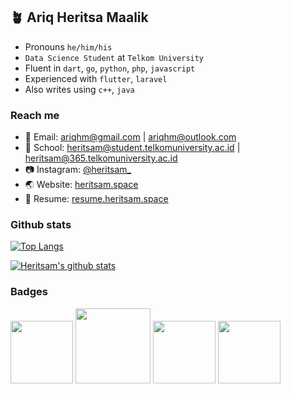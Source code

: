 ## 🪴 Ariq Heritsa Maalik

- Pronouns `he/him/his`
- `Data Science Student` at `Telkom University`
- Fluent in `dart`, `go`, `python`, `php`, `javascript`
- Experienced with `flutter`, `laravel`
- Also writes using `c++`, `java`

### Reach me

- 📧 Email: <a href="mailto:ariqhm@gmail.com">ariqhm@gmail.com</a> | <a href="mailto:ariqhm@outlook.com">ariqhm@outlook.com</a>
- 🏫 School: <a href="mailto:heritsam@student.telkomuniversity.ac.id">heritsam@student.telkomuniversity.ac.id</a> | <a href="mailto:heritsam@365.telkomuniversity.ac.id">heritsam@365.telkomuniversity.ac.id</a>
- 📷 Instagram: <a href="https://instagram.com/heritsam_">@heritsam_</a>
- 🌏 Website: <a href="https://heritsam.space">heritsam.space</a>
- 📄 Resume: <a href="https://resume.heritsam.space">resume.heritsam.space</a>


### Github stats

[![Top Langs](https://github-readme-stats.vercel.app/api/top-langs/?username=heritsam&layout=compact)](https://github.com/anuraghazra/github-readme-stats)

[![Heritsam's github stats](https://github-readme-stats.vercel.app/api?username=Heritsam)](https://github.com/Heritsam/github-readme-stats)

### Badges
<img src="https://user-images.githubusercontent.com/38836505/178148315-251de64e-47bc-406b-9cac-98f25ac6ff51.png"
  width=100>
<img src="https://user-images.githubusercontent.com/38836505/178148423-7f16e98b-4a97-486e-a983-f0e9c91ea8e5.png"
  width=120>
<img src="https://user-images.githubusercontent.com/38836505/178148498-ee4103b0-f03f-4212-9554-761621bad798.png"
  width=100>
<img src="https://user-images.githubusercontent.com/38836505/178148543-af6b950a-ebea-416a-af7c-e213b0ed6c32.png"
  width=100>
